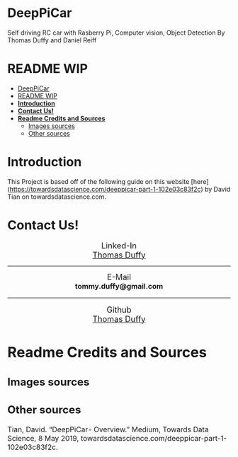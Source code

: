 # DeepPiCar
Self driving RC car with Rasberry Pi, Computer vision, Object Detection
By Thomas Duffy and Daniel Reiff

# README WIP

- [DeepPiCar](#deeppicar)
- [README WIP](#readme-wip)
- [**Introduction**](#introduction)
- [**Contact Us!**](#contact-us)
- [**Readme Credits and Sources**](#readme-credits-and-sources)
  - [Images sources](#images-sources)
  - [Other sources](#other-sources)

# **Introduction**
This Project is based off of the following guide on this website [here] (https://towardsdatascience.com/deeppicar-part-1-102e03c83f2c) by David Tian on towardsdatascience.com.
# **Contact Us!**
<p class="lead" align="center"><font size='4'>Linked-In<br> <a href="https://www.linkedin.com/in/thomas-a-duffy/">Thomas Duffy</a><br></font><hr />
   <p class="lead" align="center"> <font size='4'>E-Mail</font><br>
    <font size='3'><strong> tommy.duffy@gmail.com</strong><br></p>
    <hr />
    <p class="lead" align="center"> <font size='4'>Github<br>
    <a href="https://github.com/ThomasADuffy">Thomas Duffy</a><br></font></p>

# **Readme Credits and Sources**  
## Images sources


## Other sources
Tian, David. “DeepPiCar - Overview.” Medium, Towards Data Science, 8 May 2019, towardsdatascience.com/deeppicar-part-1-102e03c83f2c.
